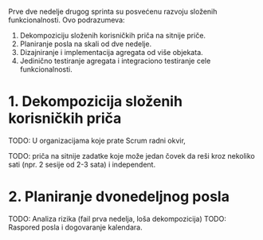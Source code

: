 Prve dve nedelje drugog sprinta su posvećenu razvoju složenih funkcionalnosti. Ovo podrazumeva:

1. Dekompoziciju složenih korisničkih priča na sitnije priče.
2. Planiranje posla na skali od dve nedelje.
3. Dizajniranje i implementacija agregata od više objekata.
4. Jedinično testiranje agregata i integraciono testiranje cele funkcionalnosti.

# 1. Dekompozicija složenih korisničkih priča
TODO: U organizacijama koje prate Scrum radni okvir, 

TODO: priča na sitnije zadatke koje može jedan čovek da reši kroz nekoliko sati (npr. 2 sesije od 2-3 sata) i independent.

# 2. Planiranje dvonedeljnog posla
TODO: Analiza rizika (fail prva nedelja, loša dekompozicija)
TODO: Raspored posla i dogovaranje kalendara.